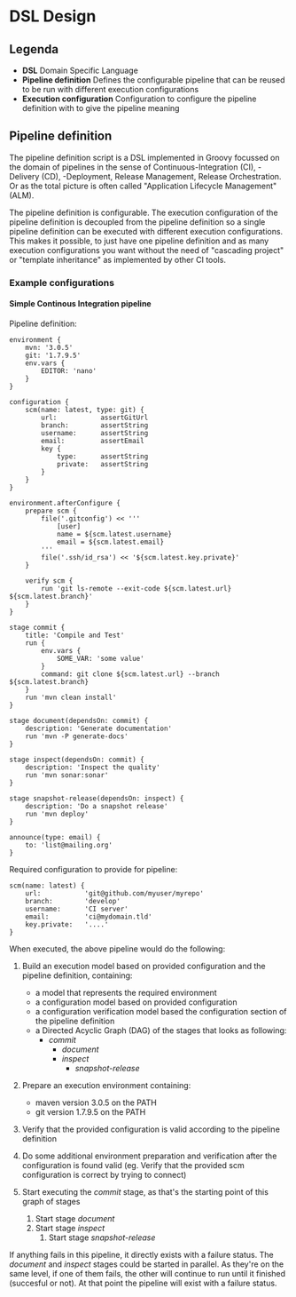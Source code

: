 # DSL Design

## Legenda
* **DSL**
  Domain Specific Language
* **Pipeline definition**
  Defines the configurable pipeline that can be reused to be run with different execution configurations
* **Execution configuration**
  Configuration to configure the pipeline definition with to give the pipeline meaning

## Pipeline definition
The pipeline definition script is a DSL implemented in Groovy focussed on the domain of pipelines in the sense of Continuous-Integration (CI), -Delivery (CD), -Deployment, Release Management, Release Orchestration. Or as the total picture is often called "Application Lifecycle Management" (ALM).

The pipeline definition is configurable. The execution configuration of the pipeline definition is decoupled from the pipeline definition so a single pipeline definition can be executed with different execution configurations.
This makes it possible, to just have one pipeline definition and as many execution configurations you want without the need of "cascading project" or "template inheritance" as implemented by other CI tools.

### Example configurations

#### Simple Continous Integration pipeline
Pipeline definition:

    environment {
        mvn: '3.0.5'
        git: '1.7.9.5'
        env.vars {
            EDITOR: 'nano'
        }
    }

    configuration {
        scm(name: latest, type: git) {
            url:           assertGitUrl
            branch:        assertString
            username:      assertString
            email:         assertEmail
            key {
                type:      assertString
                private:   assertString
            }
        }
    }

    environment.afterConfigure {
        prepare scm {
            file('.gitconfig') << '''
                [user]
                name = ${scm.latest.username}
                email = ${scm.latest.email}
            '''
            file('.ssh/id_rsa') << '${scm.latest.key.private}'
        }

        verify scm {
            run 'git ls-remote --exit-code ${scm.latest.url} ${scm.latest.branch}'
        }
    }

    stage commit {
        title: 'Compile and Test'
        run {
            env.vars {
                SOME_VAR: 'some value'
            }
            command: git clone ${scm.latest.url} --branch ${scm.latest.branch}
        }
        run 'mvn clean install'
    }

    stage document(dependsOn: commit) {
        description: 'Generate documentation'
        run 'mvn -P generate-docs'
    }

    stage inspect(dependsOn: commit) {
        description: 'Inspect the quality'
        run 'mvn sonar:sonar'
    }

    stage snapshot-release(dependsOn: inspect) {
        description: 'Do a snapshot release'
        run 'mvn deploy'
    }

    announce(type: email) {
        to: 'list@mailing.org'
    }

Required configuration to provide for pipeline:

    scm(name: latest) {
        url:           'git@github.com/myuser/myrepo'
        branch:        'develop'
        username:      'CI server'
        email:         'ci@mydomain.tld'
        key.private:   '....'
    }

When executed, the above pipeline would do the following:

1. Build an execution model based on provided configuration and the pipeline definition, containing:
    * a model that represents the required environment
    * a configuration model based on provided configuration
    * a configuration verification model based the configuration section of the pipeline definition
    * a Directed Acyclic Graph (DAG) of the stages that looks as following:
        * _commit_
            * _document_
            * _inspect_
                * _snapshot-release_

2. Prepare an execution environment containing:
    * maven version 3.0.5 on the PATH
    * git version 1.7.9.5 on the PATH
3. Verify that the provided configuration is valid according to the pipeline definition
4. Do some additional environment preparation and verification after the configuration is found valid
   (eg. Verify that the provided scm configuration is correct by trying to connect)
5. Start executing the _commit_ stage, as that's the starting point of this graph of stages
    1. Start stage _document_
    2. Start stage _inspect_
        1. Start stage _snapshot-release_

If anything fails in this pipeline, it directly exists with a failure status.
The _document_ and _inspect_ stages could be started in parallel. As they're on the same level, if one of them fails, the other will continue to run until it finished (succesful or not). At that point the pipeline will exist with a failure status.
